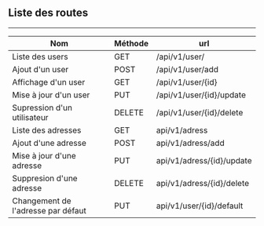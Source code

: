   ## Liste des routes
  ---
 
|  Nom |  Méthode |  url  | 
|---|---|---|
| Liste des users | GET | /api/v1/user/ |
| Ajout d'un user | POST | /api/v1/user/add |
| Affichage d'un user | GET | /api/v1/user/{id} |
| Mise à jour d'un user | PUT | /api/v1/user/{id}/update |
| Supression d'un utilisateur | DELETE | /api/v1/user/{id}/delete |
| Liste des adresses  |  GET | api/v1/adress  |
| Ajout d'une adresse | POST | api/v1/adress/add |
| Mise à jour d'une adresse | PUT | api/v1/adress/{id}/update|
| Suppresion d'une adresse | DELETE | api/v1/adress/{id}/delete |
| Changement de l'adresse par défaut | PUT | api/v1/user/{id}/default |